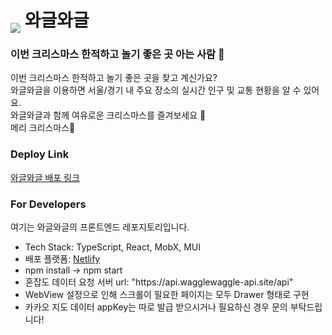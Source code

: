 # <img style='transform:translateY(10px)' src='https://user-images.githubusercontent.com/83746849/209349357-761afd76-5a71-4ac6-b440-b6281ea8bd12.png' /> 와글와글

### 이번 크리스마스 한적하고 놀기 좋은 곳 아는 사람 🙌

이번 크리스마스 한적하고 놀기 좋은 곳을 찾고 계신가요?<br />
와글와글을 이용하면 서울/경기 내 주요 장소의 실시간 인구 및 교통 현황을 알 수 있어요.<br />
와글와글과 함께 여유로운 크리스마스를 즐겨보세요 🥰<br />
메리 크리스마스🎄

### Deploy Link

[와글와글 배포 링크](wagglewaggle.co.kr)

### For Developers

여기는 와글와글의 프론트엔드 레포지토리입니다.

- Tech Stack: TypeScript, React, MobX, MUI
- 배포 플랫폼: [Netlify](netlify.com)
- npm install -> npm start
- 혼잡도 데이터 요청 서버 url: "https<span>://</span>api.wagglewaggle-api.site/api"
- WebView 설정으로 인해 스크롤이 필요한 페이지는 모두 Drawer 형태로 구현
- 카카오 지도 데이터 appKey는 따로 발급 받으시거나 필요하신 경우 문의 부탁드립니다!
